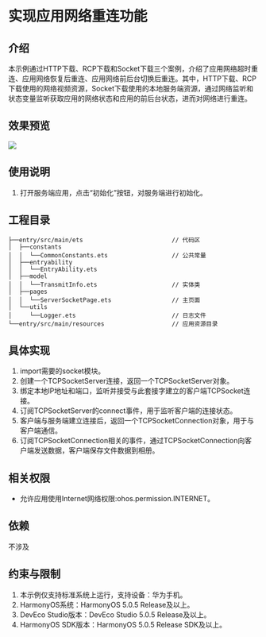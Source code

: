 # 实现应用网络重连功能

## 介绍

本示例通过HTTP下载、RCP下载和Socket下载三个案例，介绍了应用网络超时重连、应用网络恢复后重连、应用网络前后台切换后重连。其中，HTTP下载、RCP下载使用的网络视频资源，Socket下载使用的本地服务端资源，通过网络监听和状态变量监听获取应用的网络状态和应用的前后台状态，进而对网络进行重连。

## 效果预览

![](screenshots/device/socket_server.gif)

## 使用说明

1. 打开服务端应用，点击“初始化”按钮，对服务端进行初始化。

## 工程目录

```
├──entry/src/main/ets                         // 代码区
│  ├──constants
│  │  └──CommonConstants.ets                  // 公共常量
│  ├──entryability
│  │  └──EntryAbility.ets       
│  ├──model
│  │  └──TransmitInfo.ets                     // 实体类       
│  ├──pages
│  │  └──ServerSocketPage.ets                 // 主页面
│  └──utils
│     └──Logger.ets                           // 日志文件
└──entry/src/main/resources                   // 应用资源目录
```

## 具体实现

1. import需要的socket模块。
2. 创建一个TCPSocketServer连接，返回一个TCPSocketServer对象。
3. 绑定本地IP地址和端口，监听并接受与此套接字建立的客户端TCPSocket连接。
4. 订阅TCPSocketServer的connect事件，用于监听客户端的连接状态。
5. 客户端与服务端建立连接后，返回一个TCPSocketConnection对象，用于与客户端通信。
6. 订阅TCPSocketConnection相关的事件，通过TCPSocketConnection向客户端发送数据，客户端保存文件数据到相册。

## 相关权限

- 允许应用使用Internet网络权限:ohos.permission.INTERNET。

## 依赖

不涉及

## 约束与限制

1. 本示例仅支持标准系统上运行，支持设备：华为手机。
2. HarmonyOS系统：HarmonyOS 5.0.5 Release及以上。
3. DevEco Studio版本：DevEco Studio 5.0.5 Release及以上。
4. HarmonyOS SDK版本：HarmonyOS 5.0.5 Release SDK及以上。